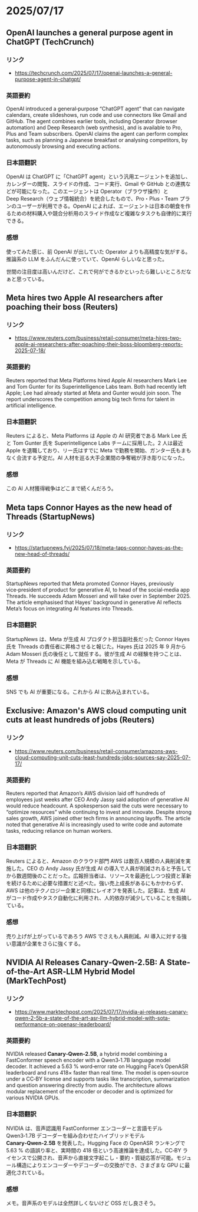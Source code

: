 # 2025/07/17

## OpenAI launches a general purpose agent in ChatGPT (TechCrunch)

### リンク

- https://techcrunch.com/2025/07/17/openai-launches-a-general-purpose-agent-in-chatgpt/

### 英語要約

OpenAI introduced a general‑purpose “ChatGPT agent” that can navigate calendars, create slideshows, run code and use connectors like Gmail and GitHub. The agent combines earlier tools, including Operator (browser automation) and Deep Research (web synthesis), and is available to Pro, Plus and Team subscribers. OpenAI claims the agent can perform complex tasks, such as planning a Japanese breakfast or analysing competitors, by autonomously browsing and executing actions.

### 日本語翻訳

OpenAI は ChatGPT に「ChatGPT agent」という汎用エージェントを追加し、カレンダーの閲覧、スライドの作成、コード実行、Gmail や GitHub との連携などが可能になった。このエージェントは Operator（ブラウザ操作）と Deep Research（ウェブ情報統合）を統合したもので、Pro・Plus・Team プランのユーザーが利用できる。OpenAI によれば、エージェントは日本の朝食を作るための材料購入や競合分析用のスライド作成など複雑なタスクも自律的に実行できる。

### 感想

使ってみた感じ、前 OpenAI が出していた Operator よりも高精度な気がする。推論系の LLM をふんだんに使っていて、OpenAI らしいなと思った。

世間の注目度は高いんだけど、これで何ができるかといったら難しいところだなぁと思っている。

## Meta hires two Apple AI researchers after poaching their boss (Reuters)

### リンク

- https://www.reuters.com/business/retail-consumer/meta-hires-two-apple-ai-researchers-after-poaching-their-boss-bloomberg-reports-2025-07-18/

### 英語要約

Reuters reported that Meta Platforms hired Apple AI researchers Mark Lee and Tom Gunter for its Superintelligence Labs team. Both had recently left Apple; Lee had already started at Meta and Gunter would join soon. The report underscores the competition among big tech firms for talent in artificial intelligence.

### 日本語翻訳

Reuters によると、Meta Platforms は Apple の AI 研究者である Mark Lee 氏と Tom Gunter 氏を Superintelligence Labs チームに採用した。2 人は最近 Apple を退職しており、リー氏はすでに Meta で勤務を開始、ガンター氏もまもなく合流する予定だ。AI 人材を巡る大手企業間の争奪戦が浮き彫りになった。

### 感想

この AI 人材獲得戦争はどこまで続くんだろう。

## Meta taps Connor Hayes as the new head of Threads (StartupNews)

### リンク

- https://startupnews.fyi/2025/07/18/meta-taps-connor-hayes-as-the-new-head-of-threads/

### 英語要約

StartupNews reported that Meta promoted Connor Hayes, previously vice‑president of product for generative AI, to head of the social‑media app Threads. He succeeds Adam Mosseri and will take over in September 2025. The article emphasised that Hayes’ background in generative AI reflects Meta’s focus on integrating AI features into Threads.

### 日本語翻訳

StartupNews は、Meta が生成 AI プロダクト担当副社長だった Connor Hayes 氏を Threads の責任者に昇格させると報じた。Hayes 氏は 2025 年 9 月から Adam Mosseri 氏の後任として就任する。彼が生成 AI の経験を持つことは、Meta が Threads に AI 機能を組み込む戦略を示している。

### 感想

SNS でも AI が重要になる。これから AI に飲み込まれている。

## Exclusive: Amazon's AWS cloud computing unit cuts at least hundreds of jobs (Reuters)

### リンク

- https://www.reuters.com/business/retail-consumer/amazons-aws-cloud-computing-unit-cuts-least-hundreds-jobs-sources-say-2025-07-17/

### 英語要約

Reuters reported that Amazon’s AWS division laid off hundreds of employees just weeks after CEO Andy Jassy said adoption of generative AI would reduce headcount. A spokesperson said the cuts were necessary to “optimize resources” while continuing to invest and innovate. Despite strong sales growth, AWS joined other tech firms in announcing layoffs. The article noted that generative AI is increasingly used to write code and automate tasks, reducing reliance on human workers.

### 日本語翻訳

Reuters によると、Amazon のクラウド部門 AWS は数百人規模の人員削減を実施した。CEO の Andy Jassy 氏が生成 AI の導入で人員が削減されると予告してから数週間後のことだった。広報担当者は、リソースを最適化しつつ投資と革新を続けるために必要な措置だと述べた。強い売上成長があるにもかかわらず、AWS は他のテクノロジー企業と同様にレイオフを発表した。記事は、生成 AI がコード作成やタスク自動化に利用され、人的依存が減少していることを指摘している。

### 感想

売り上げが上がっているであろう AWS でさえも人員削減。AI 導入に対する強い意識が企業をさらに強くする。

## NVIDIA AI Releases Canary‑Qwen‑2.5B: A State-of-the-Art ASR‑LLM Hybrid Model (MarkTechPost)

### リンク

- https://www.marktechpost.com/2025/07/17/nvidia-ai-releases-canary-qwen-2-5b-a-state-of-the-art-asr-llm-hybrid-model-with-sota-performance-on-openasr-leaderboard/

### 英語要約

NVIDIA released **Canary‑Qwen‑2.5B**, a hybrid model combining a FastConformer speech encoder with a Qwen3‑1.7B language model decoder. It achieved a 5.63 % word‑error rate on Hugging Face’s OpenASR leaderboard and runs 418× faster than real time. The model is open‑source under a CC‑BY license and supports tasks like transcription, summarization and question answering directly from audio. The architecture allows modular replacement of the encoder or decoder and is optimized for various NVIDIA GPUs.

### 日本語翻訳

NVIDIA は、音声認識用 FastConformer エンコーダーと言語モデル Qwen3‑1.7B デコーダーを組み合わせたハイブリッドモデル **Canary‑Qwen‑2.5B** を発表した。Hugging Face の OpenASR ランキングで 5.63 % の語誤り率と、実時間の 418 倍という高速推論を達成した。CC‑BY ライセンスで公開され、音声から直接文字起こし・要約・質疑応答が可能。モジュール構造によりエンコーダーやデコーダーの交換ができ、さまざまな GPU に最適化されている。

### 感想

メモ。音声系のモデルは全然詳しくないけど OSS だし良さそう。
